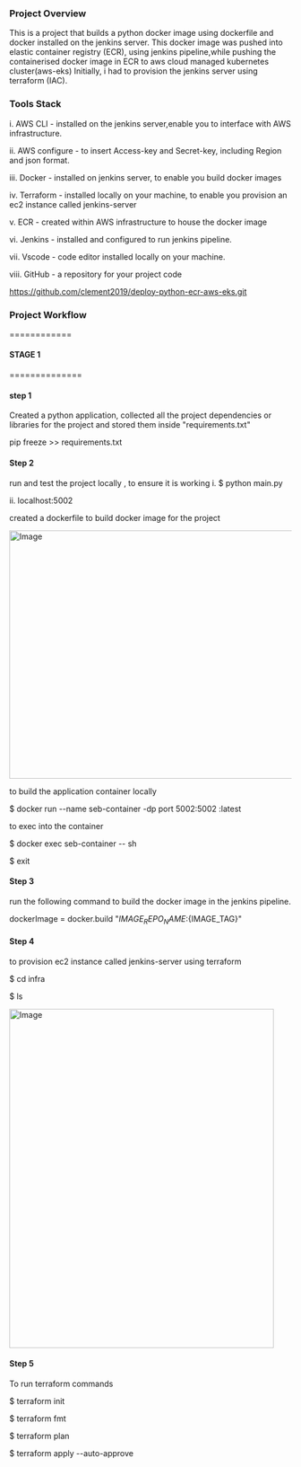 
### Project Overview

This is a project that builds a python docker image using dockerfile and docker installed on the jenkins server. This docker image was pushed into elastic container registry (ECR), using jenkins pipeline,while pushing the containerised docker image  in ECR to aws cloud managed kubernetes cluster(aws-eks)
Initially, i had to provision the jenkins server using terraform (IAC).

### Tools Stack

i. AWS CLI - installed on the jenkins server,enable you to interface with AWS infrastructure.

ii. AWS configure - to insert Access-key and Secret-key, including Region and json format.

iii. Docker - installed on jenkins server, to enable you build docker images

iv. Terraform - installed locally on your machine, to enable you provision an ec2 instance called jenkins-server

v. ECR - created within AWS infrastructure to house the docker image

vi. Jenkins - installed and configured to run jenkins pipeline.

vii. Vscode - code editor installed locally on your machine.

viii. GitHub - a repository for your project code

https://github.com/clement2019/deploy-python-ecr-aws-eks.git

### Project Workflow
============
#### STAGE 1
==============
#### step 1
Created a python application,
collected all the project dependencies or libraries for the project and stored them inside "requirements.txt"

pip freeze >> requirements.txt

#### Step 2

run and test the project locally , to ensure it is working
i. $ python main.py

ii. localhost:5002

created a dockerfile to build docker image for the project

<img width="928" height="442" alt="Image" src="https://github.com/user-attachments/assets/7d2e4b58-7d21-455c-a9d2-3a8b1a07dd52" />


to build the application container locally

$ docker run --name seb-container -dp port 5002:5002 <imagename>:latest

to exec into the container

 $ docker exec seb-container -- sh

 $ exit

#### Step 3

run the following command to build the docker image in the jenkins pipeline.

dockerImage = docker.build "${IMAGE_REPO_NAME}:${IMAGE_TAG}"

#### Step 4

to provision ec2 instance called jenkins-server using terraform

 $ cd infra

 $ ls

<img width="472" height="604" alt="Image" src="https://github.com/user-attachments/assets/30b0a3c4-bbce-46c7-9371-db77f14027b4" />

 #### Step 5

 To run terraform commands

  $ terraform init

  $ terraform fmt

  $ terraform plan
  
  $ terraform apply --auto-approve





